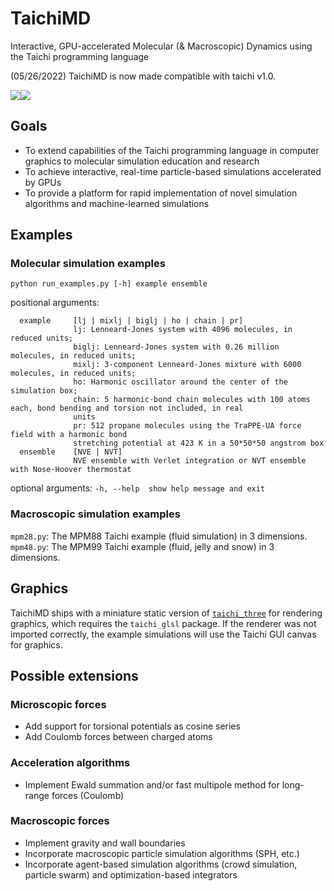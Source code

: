 # TaichiMD
Interactive, GPU-accelerated Molecular (& Macroscopic) Dynamics using the Taichi programming language

(05/26/2022) TaichiMD is now made compatible with taichi v1.0.

![](propane.gif)![](mpm99.gif)

## Goals
* To extend capabilities of the Taichi programming language in computer graphics to molecular simulation education and research
* To achieve interactive, real-time particle-based simulations accelerated by GPUs
* To provide a platform for rapid implementation of novel simulation algorithms and machine-learned simulations

## Examples

### Molecular simulation examples
`python run_examples.py [-h] example ensemble`

positional arguments:
```
  example     [lj | mixlj | biglj | ho | chain | pr]
              lj: Lenneard-Jones system with 4096 molecules, in reduced units; 
              biglj: Lenneard-Jones system with 0.26 million molecules, in reduced units;
              mixlj: 3-component Lenneard-Jones mixture with 6000 molecules, in reduced units;
              ho: Harmonic oscillator around the center of the simulation box; 
              chain: 5 harmonic-bond chain molecules with 100 atoms each, bond bending and torsion not included, in real
              units
              pr: 512 propane molecules using the TraPPE-UA force field with a harmonic bond
              stretching potential at 423 K in a 50*50*50 angstrom box
  ensemble    [NVE | NVT] 
              NVE ensemble with Verlet integration or NVT ensemble with Nose-Hoover thermostat
```
optional arguments: `-h, --help  show help message and exit`

### Macroscopic simulation examples
`mpm28.py`: The MPM88 Taichi example (fluid simulation) in 3 dimensions.
`mpm48.py`: The MPM99 Taichi example (fluid, jelly and snow) in 3 dimensions.


## Graphics
TaichiMD ships with a miniature static version of [`taichi_three`](https://github.com/taichi-dev/taichi_three) for rendering graphics, which requires the `taichi_glsl` package. If the renderer was not imported correctly, the example simulations will use the Taichi GUI canvas for graphics.


## Possible extensions
### Microscopic forces
* Add support for torsional potentials as cosine series
* Add Coulomb forces between charged atoms
### Acceleration algorithms
* Implement Ewald summation and/or fast multipole method for long-range forces (Coulomb)
### Macroscopic forces
* Implement gravity and wall boundaries
* Incorporate macroscopic particle simulation algorithms (SPH, etc.)
* Incorporate agent-based simulation algorithms (crowd simulation, particle swarm) and optimization-based integrators

